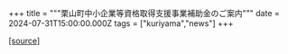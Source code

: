 +++
title = """栗山町中小企業等資格取得支援事業補助金のご案内"""
date = 2024-07-31T15:00:00.000Z
tags = ["kuriyama","news"]
+++


[[source]](https://www.town.kuriyama.hokkaido.jp/soshiki/51/28235.html)
